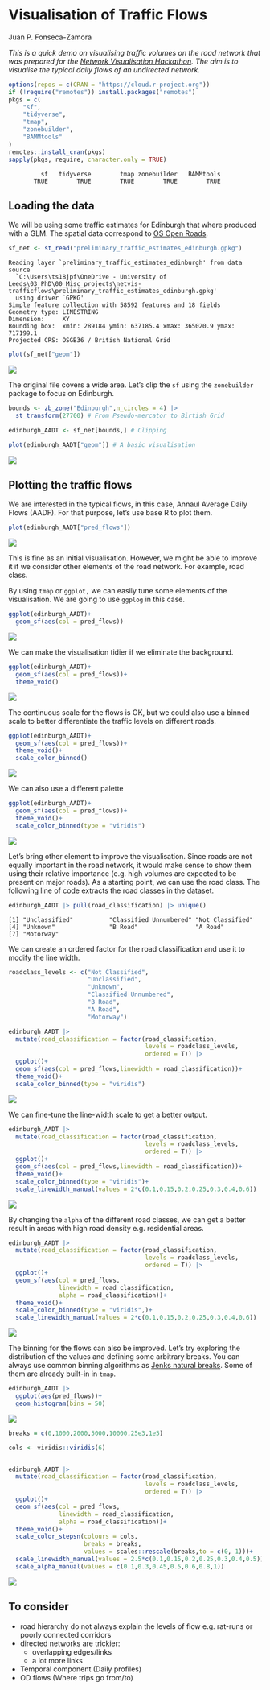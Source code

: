 # Visualisation of Traffic Flows
Juan P. Fonseca-Zamora

*This is a quick demo on visualising traffic volumes on the road network
that was prepared for the [Network Visualisation
Hackathon](https://github.com/Robinlovelace/netvishack). The aim is to
visualise the typical daily flows of an undirected network.*

``` r
options(repos = c(CRAN = "https://cloud.r-project.org"))
if (!require("remotes")) install.packages("remotes")
pkgs = c(
    "sf",
    "tidyverse",
    "tmap",
    "zonebuilder",
    "BAMMtools"
)
remotes::install_cran(pkgs)
sapply(pkgs, require, character.only = TRUE)
```

             sf   tidyverse        tmap zonebuilder   BAMMtools 
           TRUE        TRUE        TRUE        TRUE        TRUE 

## Loading the data

We will be using some traffic estimates for Edinburgh that where
produced with a GLM. The spatial data correspond to [OS Open
Roads](https://www.ordnancesurvey.co.uk/products/os-open-roads).

``` r
sf_net <- st_read("preliminary_traffic_estimates_edinburgh.gpkg")
```

    Reading layer `preliminary_traffic_estimates_edinburgh' from data source 
      `C:\Users\ts18jpf\OneDrive - University of Leeds\03_PhD\00_Misc_projects\netvis-trafficflows\preliminary_traffic_estimates_edinburgh.gpkg' 
      using driver `GPKG'
    Simple feature collection with 58592 features and 18 fields
    Geometry type: LINESTRING
    Dimension:     XY
    Bounding box:  xmin: 289184 ymin: 637185.4 xmax: 365020.9 ymax: 717199.1
    Projected CRS: OSGB36 / British National Grid

``` r
plot(sf_net["geom"])
```

![](README_files/figure-commonmark/unnamed-chunk-2-1.png)

The original file covers a wide area. Let’s clip the `sf` using the
`zonebuilder` package to focus on Edinburgh.

``` r
bounds <- zb_zone("Edinburgh",n_circles = 4) |>
  st_transform(27700) # From Pseudo-mercator to Birtish Grid

edinburgh_AADT <- sf_net[bounds,] # Clipping

plot(edinburgh_AADT["geom"]) # A basic visualisation
```

![](README_files/figure-commonmark/net-clipping-1.png)

## Plotting the traffic flows

We are interested in the typical flows, in this case, Annaul Average
Daily Flows (AADF). For that purpose, let’s use base R to plot them.

``` r
plot(edinburgh_AADT["pred_flows"])
```

![](README_files/figure-commonmark/unnamed-chunk-4-1.png)

This is fine as an initial visualisation. However, we might be able to
improve it if we consider other elements of the road network. For
example, road class.

By using `tmap` or `ggplot,` we can easily tune some elements of the
visualisation. We are going to use `ggplog` in this case.

``` r
ggplot(edinburgh_AADT)+
  geom_sf(aes(col = pred_flows))
```

![](README_files/figure-commonmark/unnamed-chunk-5-1.png)

We can make the visualisation tidier if we eliminate the background.

``` r
ggplot(edinburgh_AADT)+
  geom_sf(aes(col = pred_flows))+
  theme_void()
```

![](README_files/figure-commonmark/unnamed-chunk-6-1.png)

The continuous scale for the flows is OK, but we could also use a binned
scale to better differentiate the traffic levels on different roads.

``` r
ggplot(edinburgh_AADT)+
  geom_sf(aes(col = pred_flows))+
  theme_void()+
  scale_color_binned()
```

![](README_files/figure-commonmark/unnamed-chunk-7-1.png)

We can also use a different palette

``` r
ggplot(edinburgh_AADT)+
  geom_sf(aes(col = pred_flows))+
  theme_void()+
  scale_color_binned(type = "viridis")
```

![](README_files/figure-commonmark/unnamed-chunk-8-1.png)

Let’s bring other element to improve the visualisation. Since roads are
not equally important in the road network, it would make sense to show
them using their relative importance (e.g. high volumes are expected to
be present on major roads). As a starting point, we can use the road
class. The following line of code extracts the road classes in the
dataset.

``` r
edinburgh_AADT |> pull(road_classification) |> unique()
```

    [1] "Unclassified"          "Classified Unnumbered" "Not Classified"       
    [4] "Unknown"               "B Road"                "A Road"               
    [7] "Motorway"             

We can create an ordered factor for the road classification and use it
to modify the line width.

``` r
roadclass_levels <- c("Not Classified",
                      "Unclassified",
                      "Unknown",
                      "Classified Unnumbered",
                      "B Road",
                      "A Road",
                      "Motorway") 

edinburgh_AADT |> 
  mutate(road_classification = factor(road_classification,
                                      levels = roadclass_levels,
                                      ordered = T)) |> 
  ggplot()+
  geom_sf(aes(col = pred_flows,linewidth = road_classification))+
  theme_void()+
  scale_color_binned(type = "viridis")
```

![](README_files/figure-commonmark/unnamed-chunk-10-1.png)

We can fine-tune the line-width scale to get a better output.

``` r
edinburgh_AADT |> 
  mutate(road_classification = factor(road_classification,
                                      levels = roadclass_levels,
                                      ordered = T)) |> 
  ggplot()+
  geom_sf(aes(col = pred_flows,linewidth = road_classification))+
  theme_void()+
  scale_color_binned(type = "viridis")+
  scale_linewidth_manual(values = 2*c(0.1,0.15,0.2,0.25,0.3,0.4,0.6))
```

![](README_files/figure-commonmark/unnamed-chunk-11-1.png)

By changing the `alpha` of the different road classes, we can get a
better result in areas with high road density e.g. residential areas.

``` r
edinburgh_AADT |> 
  mutate(road_classification = factor(road_classification,
                                      levels = roadclass_levels,
                                      ordered = T)) |> 
  ggplot()+
  geom_sf(aes(col = pred_flows,
              linewidth = road_classification,
              alpha = road_classification))+
  theme_void()+
  scale_color_binned(type = "viridis",)+
  scale_linewidth_manual(values = 2*c(0.1,0.15,0.2,0.25,0.3,0.4,0.6))
```

![](README_files/figure-commonmark/unnamed-chunk-12-1.png)

The binning for the flows can also be improved. Let’s try exploring the
distribution of the values and defining some arbitrary breaks. You can
always use common binning algorithms as [Jenks natural
breaks](https://search.r-project.org/CRAN/refmans/BAMMtools/html/getJenksBreaks.html).
Some of them are already built-in in `tmap`.

``` r
edinburgh_AADT |> 
  ggplot(aes(pred_flows))+
  geom_histogram(bins = 50)
```

![](README_files/figure-commonmark/unnamed-chunk-13-1.png)

``` r
breaks = c(0,1000,2000,5000,10000,25e3,1e5)

cols <- viridis::viridis(6)


edinburgh_AADT |> 
  mutate(road_classification = factor(road_classification,
                                      levels = roadclass_levels,
                                      ordered = T)) |> 
  ggplot()+
  geom_sf(aes(col = pred_flows,
              linewidth = road_classification,
              alpha = road_classification))+
  theme_void()+
  scale_color_stepsn(colours = cols,
                     breaks = breaks,
                     values = scales::rescale(breaks,to = c(0, 1)))+
  scale_linewidth_manual(values = 2.5*c(0.1,0.15,0.2,0.25,0.3,0.4,0.5))+
  scale_alpha_manual(values = c(0.1,0.3,0.45,0.5,0.6,0.8,1))
```

![](README_files/figure-commonmark/unnamed-chunk-13-2.png)

## To consider

- road hierarchy do not always explain the levels of flow e.g. rat-runs
  or poorly connected corridors
- directed networks are trickier:
  - overlapping edges/links
  - a lot more links
- Temporal component (Daily profiles)
- OD flows (Where trips go from/to)
